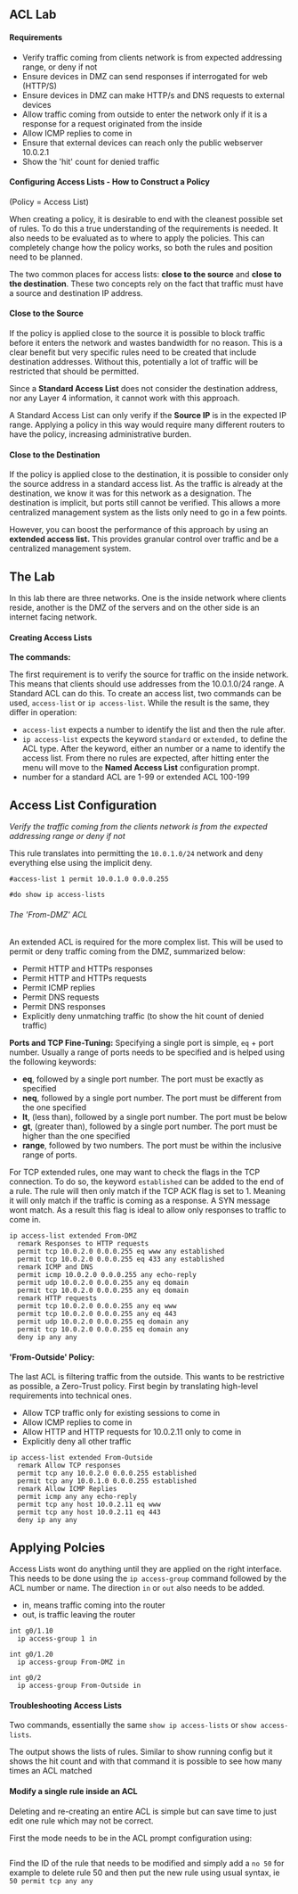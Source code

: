 ## ACL Lab

#### Requirements

* Verify traffic coming from clients network is from expected addressing range, or deny if not
* Ensure devices in DMZ can send responses if interrogated for web (HTTP/S)
* Ensure devices in DMZ can make HTTP/s and DNS requests to external devices
* Allow traffic coming from outside to enter the network only if it is a response for a request originated from the inside
* Allow ICMP replies to come in
* Ensure that external devices can reach only the public webserver 10.0.2.1
* Show the 'hit' count for denied traffic

#### Configuring Access Lists - How to Construct a Policy

(Policy = Access List)

When creating a policy, it is desirable to end with the cleanest possible set of rules. To do this a true understanding of the requirements is needed. It also needs to be evaluated as to where to apply the policies. This can completely change how the policy works, so both the rules and position need to be planned.

The two common places for access lists: **close to the source** and **close to the destination**. These two concepts rely on the fact that traffic must have a source and destination IP address.

#### Close to the Source

If the policy is applied close to the source it is possible to block traffic before it enters the network and wastes bandwidth for no reason. This is a clear benefit but very specific rules need to be created that include destination addresses. Without this, potentially a lot of traffic will be restricted that should be permitted.

Since a **Standard Access List** does not consider the destination address, nor any Layer 4 information, it cannot work with this approach. 

A Standard Access List can only verify if the **Source IP** is in the expected IP range. Applying a policy in this way would require many different routers to have the policy, increasing administrative burden.

#### Close to the Destination

If the policy is applied close to the destination, it is possible to consider only the source address in a standard access list. As the traffic is already at the destination, we know it was for this network as a designation. The destination is implicit, but ports still cannot be verified. This allows a more centralized management system as the lists only need to go in a few points.

However, you can boost the performance of this approach by using an **extended access list.** This provides granular control over traffic and be a centralized management system.

## The Lab

In this lab there are three networks. One is the inside network where clients reside, another is the DMZ of the servers and on the other side is an internet facing network.

#### Creating Access Lists

**The commands:** 

The first requirement is to verify the source for traffic on the inside network. This means that clients should use addresses from the 10.0.1.0/24 range. A Standard ACL can do this. To create an access list, two commands can be used, ```access-list``` or ```ip access-list```. While the result is the same, they differ in operation:
- ```access-list``` expects a number to identify the list and then the rule after. 
- ```ip access-list``` expects the keyword ```standard``` or ```extended,``` to define the ACL type. After the keyword, either an number or a name to identify the access list. From there no rules are expected, after hitting enter the menu will move to the **Named Access List** configuration prompt. 
- number for a standard ACL are 1-99 or extended ACL 100-199


## Access List Configuration

*Verify the traffic coming from the clients network is from the expected addressing range or deny if not*

This rule translates into permitting the ```10.0.1.0/24``` network and deny everything else using the implicit deny.
```
#access-list 1 permit 10.0.1.0 0.0.0.255
```

```
#do show ip access-lists
```

###### The 'From-DMZ' ACL

An extended ACL is required for the more complex list. This will be used to permit or deny traffic coming from the DMZ, summarized below:
* Permit HTTP and HTTPs responses
* Permit HTTP and HTTPs requests
* Permit ICMP replies
* Permit DNS requests
* Permit DNS responses
* Explicitly deny unmatching traffic (to show the hit count of denied traffic)

**Ports and TCP Fine-Tuning:**
Specifying a single port is simple, ```eq``` +  port number.
Usually a range of ports needs to be specified and is helped using the following keywords:
* **eq**, followed by a single port number. The port must be exactly as specified
* **neq**, followed by a single port number. The port must be different from the one specified
* **lt**, (less than), followed by a single port number. The port must be below
* **gt**, (greater than), followed by a single port number. The port must be higher than the one specified 
* **range**, followed by two numbers. The port must be within the inclusive range of ports. 

For TCP extended rules, one may want to check the flags in the TCP connection. To do so, the keyword ```established``` can be added to the end of a rule. The rule will then only match if the TCP ACK flag is set to 1. Meaning it will only match if the traffic is coming as a response. A SYN message wont match. As a result this flag is ideal to allow only responses to traffic to come in.

```
ip access-list extended From-DMZ
  remark Responses to HTTP requests
  permit tcp 10.0.2.0 0.0.0.255 eq www any established
  permit tcp 10.0.2.0 0.0.0.255 eq 433 any established
  remark ICMP and DNS 
  permit icmp 10.0.2.0 0.0.0.255 any echo-reply 
  permit udp 10.0.2.0 0.0.0.255 any eq domain
  permit tcp 10.0.2.0 0.0.0.255 any eq domain
  remark HTTP requests
  permit tcp 10.0.2.0 0.0.0.255 any eq www
  permit tcp 10.0.2.0 0.0.0.255 any eq 443
  permit udp 10.0.2.0 0.0.0.255 eq domain any
  permit tcp 10.0.2.0 0.0.0.255 eq domain any
  deny ip any any
```

 #### 'From-Outside' Policy:

 The last ACL is filtering traffic from the outside. This wants to be restrictive as possible, a Zero-Trust policy. First begin by translating high-level requirements into technical ones.

 * Allow TCP traffic only for existing sessions to come in
 * Allow ICMP replies to come in
 * Allow HTTP and HTTP requests for 10.0.2.11 only to come in
 * Explicitly deny all other traffic

```
ip access-list extended From-Outside
  remark Allow TCP responses
  permit tcp any 10.0.2.0 0.0.0.255 established
  permit tcp any 10.0.1.0 0.0.0.255 established
  remark Allow ICMP Replies
  permit icmp any any echo-reply
  permit tcp any host 10.0.2.11 eq www
  permit tcp any host 10.0.2.11 eq 443
  deny ip any any
```

## Applying Polcies

Access Lists wont do anything until they are applied on the right interface. This needs to be done using the ```ip access-group``` command followed by the ACL number or name. The direction ```in``` or ```out``` also needs to be added. 

- in, means traffic coming into the router
- out, is traffic leaving the router

```
int g0/1.10
  ip access-group 1 in

int g0/1.20
  ip access-group From-DMZ in

int g0/2
  ip access-group From-Outside in
```

#### Troubleshooting Access Lists

Two commands, essentially the same ```show ip access-lists``` or ```show access-lists```.

The output shows the lists of rules.  Similar to show running config but it shows the hit count and with that command it is possible to see how many times an ACL matched

#### Modify a single rule inside an ACL

Deleting and re-creating an entire ACL is simple but can save time to just edit one rule which may not be correct.

First the mode needs to be in the ACL prompt configuration using:
```ip access list [standard|extended][number|name]
```
Find the ID of the rule that needs to be modified and simply add a ```no 50``` for example to delete rule 50 and then put the new rule using usual syntax, ie ```50 permit tcp any any```













